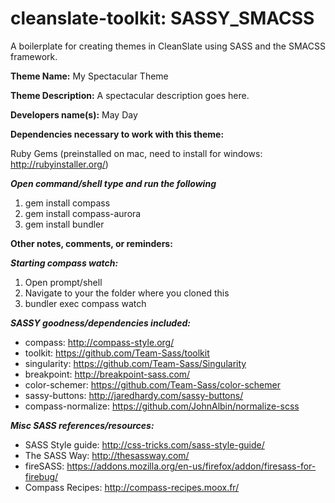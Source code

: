 cleanslate-toolkit: SASSY_SMACSS
==================

A boilerplate for creating themes in CleanSlate using SASS and the SMACSS framework.

**Theme Name:** My Spectacular Theme

**Theme Description:** A spectacular description goes here.

**Developers name(s):** May Day

**Dependencies necessary to work with this theme:** 

Ruby Gems (preinstalled on mac, need to install for windows: http://rubyinstaller.org/)

   ***Open command/shell type and run the following***

   1. gem install compass
   2. gem install compass-aurora
   3. gem install bundler

**Other notes, comments, or reminders:**

***Starting compass watch:***
   1. Open prompt/shell 
   2. Navigate to your the folder where you cloned this
   3. bundler exec compass watch

***SASSY goodness/dependencies included:***
   * compass: http://compass-style.org/
   * toolkit:  https://github.com/Team-Sass/toolkit
   * singularity: https://github.com/Team-Sass/Singularity
   * breakpoint: http://breakpoint-sass.com/
   * color-schemer: https://github.com/Team-Sass/color-schemer
   * sassy-buttons: http://jaredhardy.com/sassy-buttons/
   * compass-normalize: https://github.com/JohnAlbin/normalize-scss

***Misc SASS references/resources:***  
   * SASS Style guide:  http://css-tricks.com/sass-style-guide/
   * The SASS Way: http://thesassway.com/
   * fireSASS:  https://addons.mozilla.org/en-us/firefox/addon/firesass-for-firebug/
   * Compass Recipes: http://compass-recipes.moox.fr/